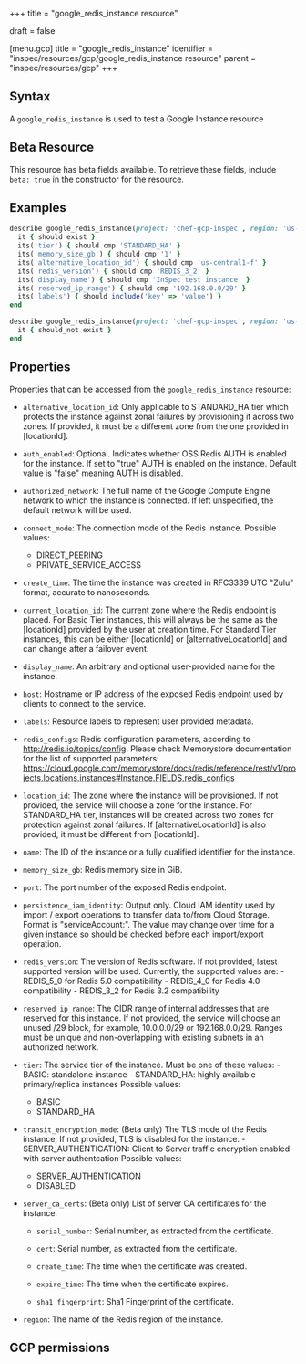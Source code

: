 +++
title = "google_redis_instance resource"

draft = false


[menu.gcp]
title = "google_redis_instance"
identifier = "inspec/resources/gcp/google_redis_instance resource"
parent = "inspec/resources/gcp"
+++

## Syntax

A `google_redis_instance` is used to test a Google Instance resource


## Beta Resource
This resource has beta fields available. To retrieve these fields, include `beta: true` in the constructor for the resource.

## Examples

```ruby
describe google_redis_instance(project: 'chef-gcp-inspec', region: 'us-central1', name: 'my-redis-cache') do
  it { should exist }
  its('tier') { should cmp 'STANDARD_HA' }
  its('memory_size_gb') { should cmp '1' }
  its('alternative_location_id') { should cmp 'us-central1-f' }
  its('redis_version') { should cmp 'REDIS_3_2' }
  its('display_name') { should cmp 'InSpec test instance' }
  its('reserved_ip_range') { should cmp '192.168.0.0/29' }
  its('labels') { should include('key' => 'value') }
end

describe google_redis_instance(project: 'chef-gcp-inspec', region: 'us-central1', name: 'nonexistent') do
  it { should_not exist }
end
```

## Properties

Properties that can be accessed from the `google_redis_instance` resource:


  * `alternative_location_id`: Only applicable to STANDARD_HA tier which protects the instance against zonal failures by provisioning it across two zones. If provided, it must be a different zone from the one provided in [locationId].

  * `auth_enabled`: Optional. Indicates whether OSS Redis AUTH is enabled for the instance. If set to "true" AUTH is enabled on the instance. Default value is "false" meaning AUTH is disabled.

  * `authorized_network`: The full name of the Google Compute Engine network to which the instance is connected. If left unspecified, the default network will be used.

  * `connect_mode`: The connection mode of the Redis instance.
  Possible values:
    * DIRECT_PEERING
    * PRIVATE_SERVICE_ACCESS

  * `create_time`: The time the instance was created in RFC3339 UTC "Zulu" format, accurate to nanoseconds.

  * `current_location_id`: The current zone where the Redis endpoint is placed. For Basic Tier instances, this will always be the same as the [locationId] provided by the user at creation time. For Standard Tier instances, this can be either [locationId] or [alternativeLocationId] and can change after a failover event.

  * `display_name`: An arbitrary and optional user-provided name for the instance.

  * `host`: Hostname or IP address of the exposed Redis endpoint used by clients to connect to the service.

  * `labels`: Resource labels to represent user provided metadata.

  * `redis_configs`: Redis configuration parameters, according to http://redis.io/topics/config. Please check Memorystore documentation for the list of supported parameters: https://cloud.google.com/memorystore/docs/redis/reference/rest/v1/projects.locations.instances#Instance.FIELDS.redis_configs

  * `location_id`: The zone where the instance will be provisioned. If not provided, the service will choose a zone for the instance. For STANDARD_HA tier, instances will be created across two zones for protection against zonal failures. If [alternativeLocationId] is also provided, it must be different from [locationId].

  * `name`: The ID of the instance or a fully qualified identifier for the instance.

  * `memory_size_gb`: Redis memory size in GiB.

  * `port`: The port number of the exposed Redis endpoint.

  * `persistence_iam_identity`: Output only. Cloud IAM identity used by import / export operations to transfer data to/from Cloud Storage. Format is "serviceAccount:". The value may change over time for a given instance so should be checked before each import/export operation.

  * `redis_version`: The version of Redis software. If not provided, latest supported version will be used. Currently, the supported values are:  - REDIS_5_0 for Redis 5.0 compatibility - REDIS_4_0 for Redis 4.0 compatibility - REDIS_3_2 for Redis 3.2 compatibility

  * `reserved_ip_range`: The CIDR range of internal addresses that are reserved for this instance. If not provided, the service will choose an unused /29 block, for example, 10.0.0.0/29 or 192.168.0.0/29. Ranges must be unique and non-overlapping with existing subnets in an authorized network.

  * `tier`: The service tier of the instance. Must be one of these values:  - BASIC: standalone instance - STANDARD_HA: highly available primary/replica instances
  Possible values:
    * BASIC
    * STANDARD_HA

  * `transit_encryption_mode`: (Beta only) The TLS mode of the Redis instance, If not provided, TLS is disabled for the instance.  - SERVER_AUTHENTICATION: Client to Server traffic encryption enabled with server authentcation
  Possible values:
    * SERVER_AUTHENTICATION
    * DISABLED

  * `server_ca_certs`: (Beta only) List of server CA certificates for the instance.

    * `serial_number`: Serial number, as extracted from the certificate.

    * `cert`: Serial number, as extracted from the certificate.

    * `create_time`: The time when the certificate was created.

    * `expire_time`: The time when the certificate expires.

    * `sha1_fingerprint`: Sha1 Fingerprint of the certificate.

  * `region`: The name of the Redis region of the instance.


## GCP permissions
